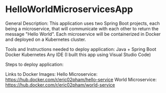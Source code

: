 # HelloWorldMicroservicesApp
General Description:
This application uses two Spring Boot projects, each being a microservice, that will communicate 
with each other to return the message "Hello World". Each microservice will be containerized in Docker 
and deployed on a Kubernetes cluster.

Tools and Instructions needed to deploy application:
Java + Spring Boot
Docker
Kubernetes
Any IDE (I built this app using Visual Studio Code)

Steps to deploy application: 


Links to Docker Images:
Hello Microservice: https://hub.docker.com/r/eric02pham/hello-service
World Microservice: https://hub.docker.com/r/eric02pham/world-service
